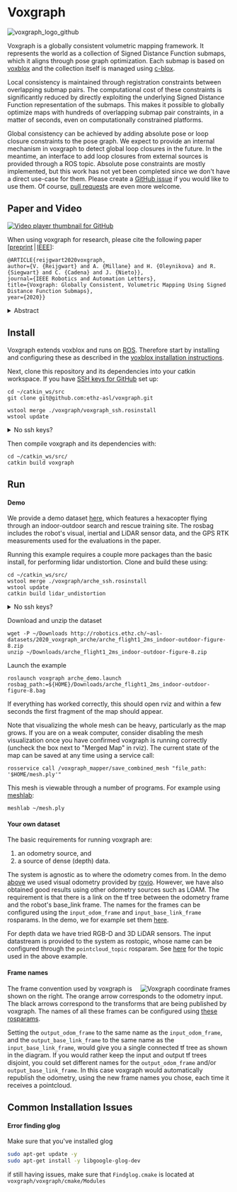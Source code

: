# Voxgraph
![voxgraph_logo_github](https://user-images.githubusercontent.com/6238939/79927519-434b4080-8440-11ea-9187-92e28466035b.png)

Voxgraph is a globally consistent volumetric mapping framework. It represents the world as a collection of Signed Distance Function submaps, which it aligns through pose graph optimization. Each submap is based on [voxblox](https://github.com/ethz-asl/voxblox) and the collection itself is managed using [c-blox](https://github.com/ethz-asl/cblox).

Local consistency is maintained through registration constraints between overlapping submap pairs. The computational cost of these constraints is significantly reduced by directly exploiting the underlying Signed Distance Function representation of the submaps. This makes it possible to globally optimize maps with hundreds of overlapping submap pair constraints, in a matter of seconds, even on computationally constrained platforms.

Global consistency can be achieved by adding absolute pose or loop closure constraints to the pose graph. We expect to provide an internal mechanism in voxgraph to detect global loop closures in the future. In the meantime, an interface to add loop closures from external sources is provided through a ROS topic. Absolute pose constraints are mostly implemented, but this work has not yet been completed since we don't have a direct use-case for them. Please create a [GitHub issue](https://github.com/ethz-asl/voxgraph/issues) if you would like to use them. Of course, [pull requests](https://github.com/ethz-asl/voxgraph/pulls) are even more welcome.

## Paper and Video
[![Video player thumbnail for GitHub](https://user-images.githubusercontent.com/6238939/80018022-b94db700-84d5-11ea-9118-9540f7cdd67b.JPG)](https://youtu.be/N9p1_Fkxxro)

When using voxgraph for research, please cite the following paper [[preprint](https://www.research-collection.ethz.ch/bitstream/handle/20.500.11850/385682/Voxgraph-ETHpreprintversion.pdf?sequence=1&isAllowed=y) | [IEEE](https://ieeexplore.ieee.org/document/8903279)]:

```
@ARTICLE{reijgwart2020voxgraph,
author={V. {Reijgwart} and A. {Millane} and H. {Oleynikova} and R. {Siegwart} and C. {Cadena} and J. {Nieto}},
journal={IEEE Robotics and Automation Letters},
title={Voxgraph: Globally Consistent, Volumetric Mapping Using Signed Distance Function Submaps},
year={2020}}
```

<details>
<summary>Abstract</summary>
<br>
Globally consistent dense maps are a key requirement for long-term robot navigation in complex environments. While previous works have addressed the challenges of dense mapping and global consistency, most require more computational resources than may be available on-board small robots. We propose a framework that creates globally consistent volumetric maps on a CPU and is lightweight enough to run on computationally constrained platforms. Our approach represents the environment as a collection of overlapping signed distance function (SDF) submaps and maintains global consistency by computing an optimal alignment of the submap collection. By exploiting the underlying SDF representation, we generate correspondence-free constraints between submap pairs that are computationally efficient enough to optimize the global problem each time a new submap is added. We deploy the proposed system on a hexacopter micro aerial vehicle (MAV) with an Intel i7-8650 U CPU in two realistic scenarios: mapping a large-scale area using a 3D LiDAR and mapping an industrial space using an RGB-D camera. In the large-scale outdoor experiments, the system optimizes a 120 × 80 m map in less than 4 s and produces absolute trajectory RMSEs of less than 1 m over 400 m trajectories. Our complete system, called voxgraph, is available as open-source.
</details>

## Install
Voxgraph extends voxblox and runs on [ROS](https://www.ros.org/). Therefore start by installing and configuring these as described in the [voxblox installation instructions](https://voxblox.readthedocs.io/en/latest/pages/Installation.html).

Next, clone this repository and its dependencies into your catkin workspace. 
If you have [SSH keys for GitHub](https://help.github.com/en/github/authenticating-to-github/connecting-to-github-with-ssh) set up:
```shell script
cd ~/catkin_ws/src
git clone git@github.com:ethz-asl/voxgraph.git

wstool merge ./voxgraph/voxgraph_ssh.rosinstall
wstool update
```
<details>
<summary>No ssh keys?</summary>
<br>

```shell script
cd ~/catkin_ws/src/
git clone https://github.com/ethz-asl/voxgraph.git

wstool merge ./voxgraph/voxgraph_https.rosinstall
wstool update
```
</details>

Then compile voxgraph and its dependencies with:
```shell script
cd ~/catkin_ws/src/
catkin build voxgraph
```
    
## Run
#### Demo
We provide a demo dataset [here](http://robotics.ethz.ch/~asl-datasets/2020_voxgraph_arche), which features a hexacopter flying through an indoor-outdoor search and rescue training site. The rosbag includes the robot's visual, inertial and LiDAR sensor data, and the GPS RTK measurements used for the evaluations in the paper.

Running this example requires a couple more packages than the basic install, for performing lidar undistortion. Clone and build these using:
```shell script
cd ~/catkin_ws/src/
wstool merge ./voxgraph/arche_ssh.rosinstall
wstool update
catkin build lidar_undistortion
```
<details>
<summary>No ssh keys?</summary>
<br>

```shell script
cd ~/catkin_ws/src/
wstool merge ./voxgraph/arche_https.rosinstall
wstool update
catkin build lidar_undistortion
```
</details>

Download and unzip the dataset
```shell script
wget -P ~/Downloads http://robotics.ethz.ch/~asl-datasets/2020_voxgraph_arche/arche_flight1_2ms_indoor-outdoor-figure-8.zip
unzip ~/Downloads/arche_flight1_2ms_indoor-outdoor-figure-8.zip
```
Launch the example
```shell script
roslaunch voxgraph arche_demo.launch rosbag_path:=${HOME}/Downloads/arche_flight1_2ms_indoor-outdoor-figure-8.bag
```
If everything has worked correctly, this should open rviz and within a few seconds the first fragment of the map should appear.

Note that visualizing the whole mesh can be heavy, particularly as the map grows. If you are on a weak computer, consider disabling the mesh visualization once you have confirmed voxgraph is running correctly (uncheck the box next to "Merged Map" in rviz). The current state of the map can be saved at any time using a service call:
```shell script
rosservice call /voxgraph_mapper/save_combined_mesh "file_path: '$HOME/mesh.ply'"
```
This mesh is viewable through a number of programs. For example using [meshlab](http://www.meshlab.net/):
```shell script
meshlab ~/mesh.ply
```

#### Your own dataset
The basic requirements for running voxgraph are:
 1. an odometry source, and
 2. a source of dense (depth) data.

The system is agnostic as to where the odometry comes from. In the demo [above](#demo) we used visual odometry provided by [rovio](https://github.com/ethz-asl/rovio). However, we have also obtained good results using other odometry sources such as LOAM.
The requirement is that there is a link on the tf tree between the odometry frame and the robot's base_link frame. The names for the frames can be configured using the `input_odom_frame` and `input_base_link_frame` rosparams. In the demo, we for example set them [here](https://github.com/ethz-asl/voxgraph/blob/aee04b740d4b764f9386af3aa84438bd3ff3be82/voxgraph/config/voxgraph_mapper.yaml#L8).

For depth data we have tried RGB-D and 3D LiDAR sensors. The input datastream is provided to the system as rostopic, whose name can be configured through the `pointcloud_topic` rosparam. See [here](https://github.com/ethz-asl/voxgraph/blob/aee04b740d4b764f9386af3aa84438bd3ff3be82/voxgraph/launch/arche_demo.launch#L6) for the topic used in the above example.

#### Frame names
<img alt="Voxgraph coordinate frames" src="https://user-images.githubusercontent.com/6238939/80409887-eb8e5880-88c9-11ea-9b8a-cfa03d9c111e.png" align="right">

The frame convention used by voxgraph is shown on the right. The orange arrow corresponds to the odometry input. The black arrows correspond to the transforms that are being published by voxgraph. The names of all these frames can be configured using [these rosparams](https://github.com/ethz-asl/voxgraph/blob/aee04b740d4b764f9386af3aa84438bd3ff3be82/voxgraph/config/voxgraph_mapper.yaml#L8).

Setting the `output_odom_frame` to the same name as the `input_odom_frame`, and the `output_base_link_frame` to the same name as the `input_base_link_frame`, would give you a single connected tf tree as shown in the diagram.
If you would rather keep the input and output tf trees disjoint, you could set different names for the `output_odom_frame` and/or `output_base_link_frame`. In this case voxgraph would automatically republish the odometry, using the new frame names you chose, each time it receives a pointcloud.


## Common Installation Issues
#### Error finding glog

Make sure that you've installed glog
``` bash
sudo apt-get update -y
sudo apt-get install -y libgoogle-glog-dev
```

if still having issues, make sure that `Findglog.cmake` is located at `voxgraph/voxgraph/cmake/Modules`



